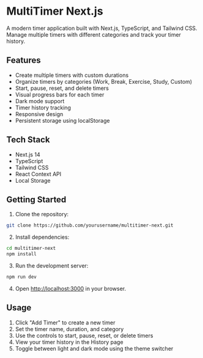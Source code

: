# MultiTimer Next.js

A modern timer application built with Next.js, TypeScript, and Tailwind CSS. Manage multiple timers with different categories and track your timer history.

## Features

- Create multiple timers with custom durations
- Organize timers by categories (Work, Break, Exercise, Study, Custom)
- Start, pause, reset, and delete timers
- Visual progress bars for each timer
- Dark mode support
- Timer history tracking
- Responsive design
- Persistent storage using localStorage

## Tech Stack

- Next.js 14
- TypeScript
- Tailwind CSS
- React Context API
- Local Storage

## Getting Started

1. Clone the repository:
```bash
git clone https://github.com/yourusername/multitimer-next.git
```

2. Install dependencies:
```bash
cd multitimer-next
npm install
```

3. Run the development server:
```bash
npm run dev
```

4. Open [http://localhost:3000](http://localhost:3000) in your browser.

## Usage

1. Click "Add Timer" to create a new timer
2. Set the timer name, duration, and category
3. Use the controls to start, pause, reset, or delete timers
4. View your timer history in the History page
5. Toggle between light and dark mode using the theme switcher

